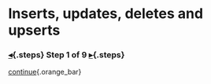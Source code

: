 <div class="top">

# Inserts, updates, deletes and upserts
### [◂](command:katapod.loadPage?intro){.steps} Step 1 of 9 [▸](command:katapod.loadPage?step2){.steps}
</div>



[continue](command:katapod.loadPage?step2){.orange_bar}